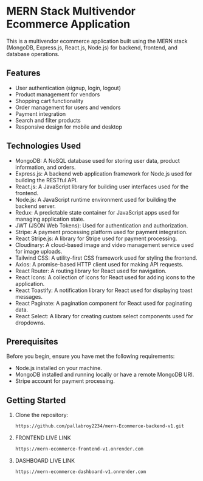 # MERN Stack Multivendor Ecommerce Application

This is a multivendor ecommerce application built using the MERN stack (MongoDB, Express.js, React.js, Node.js) for
backend, frontend, and database operations.

## Features

- User authentication (signup, login, logout)
- Product management for vendors
- Shopping cart functionality
- Order management for users and vendors
- Payment integration
- Search and filter products
- Responsive design for mobile and desktop

## Technologies Used

- MongoDB: A NoSQL database used for storing user data, product information, and orders.
- Express.js: A backend web application framework for Node.js used for building the RESTful API.
- React.js: A JavaScript library for building user interfaces used for the frontend.
- Node.js: A JavaScript runtime environment used for building the backend server.
- Redux: A predictable state container for JavaScript apps used for managing application state.
- JWT (JSON Web Tokens): Used for authentication and authorization.
- Stripe: A payment processing platform used for payment integration.
- React Stripe.js: A library for Stripe used for payment processing.
- Cloudinary: A cloud-based image and video management service used for image uploads.
- Tailwind CSS: A utility-first CSS framework used for styling the frontend.
- Axios: A promise-based HTTP client used for making API requests.
- React Router: A routing library for React used for navigation.
- React Icons: A collection of icons for React used for adding icons to the application.
- React Toastify: A notification library for React used for displaying toast messages.
- React Paginate: A pagination component for React used for paginating data.
- React Select: A library for creating custom select components used for dropdowns.



## Prerequisites

Before you begin, ensure you have met the following requirements:

- Node.js installed on your machine.
- MongoDB installed and running locally or have a remote MongoDB URI.
- Stripe account for payment processing.

## Getting Started

1. Clone the repository:
   ```sh
   https://github.com/pallabroy2234/mern-Ecommerce-backend-v1.git
2. FRONTEND LIVE LINK
   ```sh
   https://mern-ecommerce-frontend-v1.onrender.com

3. DASHBOARD LIVE LINK
   ```sh
   https://mern-ecommerce-dashboard-v1.onrender.com
